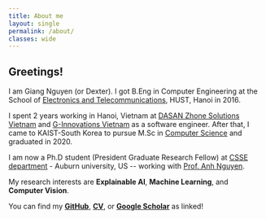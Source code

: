 ```yaml
---
title: About me
layout: single
permalink: /about/
classes: wide
---
```


## Greetings!

I am Giang Nguyen (or Dexter). I got B.Eng in Computer Engineering at the School of [Electronics and Telecommunications](https://set.hust.edu.vn/), HUST, Hanoi in 2016.

I spent 2 years working in Hanoi, Vietnam at [DASAN Zhone Solutions Vietnam](https://dasans.com/vn/about/company/) and [G-Innovations Vietnam](https://ginno.com/) as a software engineer. After that, I came to KAIST-South Korea to pursue M.Sc in [Computer Science](https://cs.kaist.ac.kr/) and graduated in 2020.

I am now a Ph.D student (President Graduate Research Fellow) at [CSSE department](https://www.eng.auburn.edu/comp/) - Auburn university, US -- working with [Prof. Anh Nguyen](https://anhnguyen.me/lab/). 

My research interests are **Explainable AI**, **Machine Learning**, and **Computer Vision**.

You can find my [**GitHub**](https://github.com/giangnguyen2412), [**CV**](https://www.dropbox.com/s/sowlrip6rbg5sgz/CV.pdf?dl=0), or [**Google Scholar**](https://scholar.google.com/citations?user=l_kfXecAAAAJ&hl=en) as linked!
